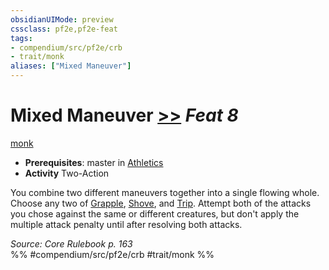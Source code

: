 ```yaml
---
obsidianUIMode: preview
cssclass: pf2e,pf2e-feat
tags:
- compendium/src/pf2e/crb
- trait/monk
aliases: ["Mixed Maneuver"]
---
```

# Mixed Maneuver  [>>](../../Rules/core-rulebook/chapter-9-playing-the-game.md#Actions "Two-Action") *Feat 8*  
[monk](../../Rules/traits/monk.md)  

- **Prerequisites**: master in [Athletics](../skills.md#Athletics)
- **Activity** Two-Action

You combine two different maneuvers together into a single flowing whole. Choose any two of [Grapple](../../Rules/actions/grapple.md), [Shove](../../Rules/actions/shove.md), and [Trip](../../Rules/actions/trip.md). Attempt both of the attacks you chose against the same or different creatures, but don't apply the multiple attack penalty until after resolving both attacks.

*Source: Core Rulebook p. 163*  
%% #compendium/src/pf2e/crb #trait/monk %%